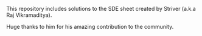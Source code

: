 This repository includes solutions to the SDE sheet created by Striver (a.k.a Raj Vikramaditya).

Huge thanks to him for his amazing contribution to the community.